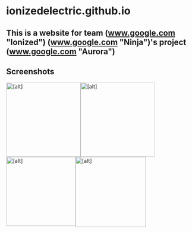 # ionizedelectric.github.io

## This is a website for team (www.google.com "Ionized") (www.google.com "Ninja")'s project (www.google.com "Aurora")

## Screenshots
<img src="[link here]" alt="[alt]" style="float: left; margin-right: lOpx;" width="200"/> <img src="[link here]" alt="[alt]" style="float: left; margin-right: lOpx;" width="200"/> <img src="[link here]" alt="[alt]" style="float: left; margin-right: lOpx;" width="186"/> <img src="[link here]" alt="[alt]" style="float: left; margin-right: lOpx;" width="189"/> 
